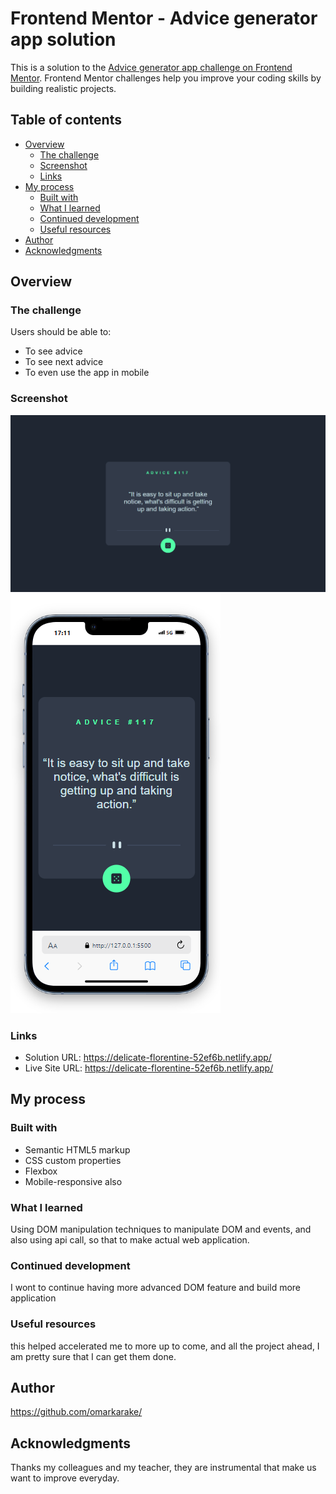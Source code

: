 # Frontend Mentor - Advice generator app solution

This is a solution to the [Advice generator app challenge on Frontend Mentor](https://www.frontendmentor.io/challenges/advice-generator-app-QdUG-13db). Frontend Mentor challenges help you improve your coding skills by building realistic projects.

## Table of contents

- [Overview](#overview)
  - [The challenge](#the-challenge)
  - [Screenshot](#screenshot)
  - [Links](#links)
- [My process](#my-process)
  - [Built with](#built-with)
  - [What I learned](#what-i-learned)
  - [Continued development](#continued-development)
  - [Useful resources](#useful-resources)
- [Author](#author)
- [Acknowledgments](#acknowledgments)

## Overview

### The challenge

Users should be able to:

- To see advice
- To see next advice
- To even use the app in mobile

### Screenshot

![alt text](image-1.png)
![alt text](image-2.png)

### Links

- Solution URL: https://delicate-florentine-52ef6b.netlify.app/
- Live Site URL: https://delicate-florentine-52ef6b.netlify.app/

## My process

### Built with

- Semantic HTML5 markup
- CSS custom properties
- Flexbox
- Mobile-responsive also

### What I learned

Using DOM manipulation techniques to manipulate DOM and events, and also using api call, so that to make actual web application.

### Continued development

I wont to continue having more advanced DOM feature and build more application

### Useful resources

this helped accelerated me to more up to come, and all the project ahead, I am pretty sure that I can get them done.

## Author

https://github.com/omarkarake/

## Acknowledgments

Thanks my colleagues and my teacher, they are instrumental that make us want to improve everyday.
